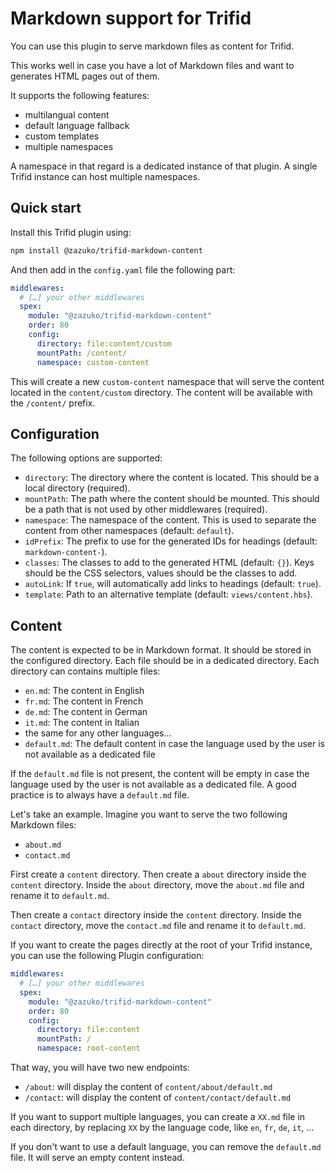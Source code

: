 # Markdown support for Trifid

You can use this plugin to serve markdown files as content for Trifid.

This works well in case you have a lot of Markdown files and want to generates HTML pages out of them.

It supports the following features:

- multilangual content
- default language fallback
- custom templates
- multiple namespaces

A namespace in that regard is a dedicated instance of that plugin.
A single Trifid instance can host multiple namespaces.

## Quick start

Install this Trifid plugin using:

```sh
npm install @zazuko/trifid-markdown-content
```

And then add in the `config.yaml` file the following part:

```yaml
middlewares:
  # […] your other middlewares
  spex:
    module: "@zazuko/trifid-markdown-content"
    order: 80
    config:
      directory: file:content/custom
      mountPath: /content/
      namespace: custom-content
```

This will create a new `custom-content` namespace that will serve the content located in the `content/custom` directory.
The content will be available with the `/content/` prefix.

## Configuration

The following options are supported:

- `directory`: The directory where the content is located. This should be a local directory (required).
- `mountPath`: The path where the content should be mounted. This should be a path that is not used by other middlewares (required).
- `namespace`: The namespace of the content. This is used to separate the content from other namespaces (default: `default`).
- `idPrefix`: The prefix to use for the generated IDs for headings (default: `markdown-content-`).
- `classes`: The classes to add to the generated HTML (default: `{}`). Keys should be the CSS selectors, values should be the classes to add.
- `autoLink`: If `true`, will automatically add links to headings (default: `true`).
- `template`: Path to an alternative template (default: `views/content.hbs`).

## Content

The content is expected to be in Markdown format.
It should be stored in the configured directory.
Each file should be in a dedicated directory.
Each directory can contains multiple files:

- `en.md`: The content in English
- `fr.md`: The content in French
- `de.md`: The content in German
- `it.md`: The content in Italian
- the same for any other languages…
- `default.md`: The default content in case the language used by the user is not available as a dedicated file

If the `default.md` file is not present, the content will be empty in case the language used by the user is not available as a dedicated file.
A good practice is to always have a `default.md` file.

Let's take an example.
Imagine you want to serve the two following Markdown files:

- `about.md`
- `contact.md`

First create a `content` directory.
Then create a `about` directory inside the `content` directory.
Inside the `about` directory, move the `about.md` file and rename it to `default.md`.

Then create a `contact` directory inside the `content` directory.
Inside the `contact` directory, move the `contact.md` file and rename it to `default.md`.

If you want to create the pages directly at the root of your Trifid instance, you can use the following Plugin configuration:

```yaml
middlewares:
  # […] your other middlewares
  spex:
    module: "@zazuko/trifid-markdown-content"
    order: 80
    config:
      directory: file:content
      mountPath: /
      namespace: root-content
```

That way, you will have two new endpoints:

- `/about`: will display the content of `content/about/default.md`
- `/contact`: will display the content of `content/contact/default.md`

If you want to support multiple languages, you can create a `XX.md` file in each directory, by replacing `XX` by the language code, like `en`, `fr`, `de`, `it`, …

If you don't want to use a default language, you can remove the `default.md` file.
It will serve an empty content instead.
